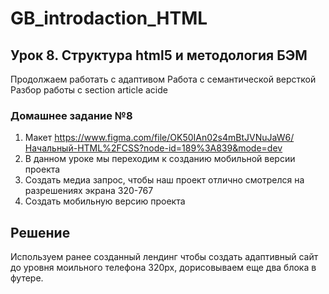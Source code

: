 # GB_introdaction_HTML

## Урок 8. Структура html5 и методология БЭМ

Продолжаем работать с адаптивом
Работа с семантической версткой
Разбор работы с section article acide

### Домашнее задание №8

1. Макет https://www.figma.com/file/OK50IAn02s4mBtJVNuJaW6/Начальный-HTML%2FCSS?node-id=189%3A839&mode=dev
2. В данном уроке мы переходим к созданию мобильной версии проекта
3. Создать медиа запрос, чтобы наш проект отлично смотрелся на разрешениях экрана 320-767
4. Создать мобильную версию проекта

## Решение

Используем ранее созданный лендинг чтобы создать адаптивный сайт до уровня моильного телефона 320px, дорисовываем еще два блока в футере.
